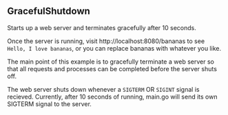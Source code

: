 ## GracefulShutdown

Starts up a web server and terminates gracefully after 10 seconds.

Once the server is running, visit http://localhost:8080/bananas to see `Hello, I love bananas`, or you can replace bananas with whatever you like.

The main point of this example is to gracefully terminate a web server so that all requests and processes can be completed before the server shuts off. 

The web server shuts down whenever a `SIGTERM` OR `SIGINT` signal is recieved. Currently, after 10 seconds of running, main.go will send its own SIGTERM signal to the server.